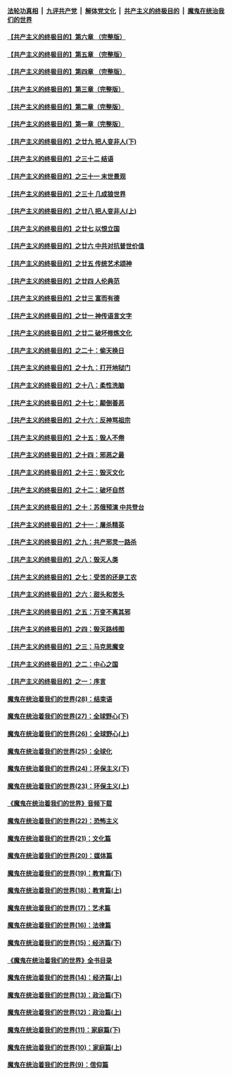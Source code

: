 

####  [法轮功真相](../../../../basic/blob/master/README.md?t=05041731) &nbsp;|&nbsp; [九评共产党](../../../../9ping.md/blob/master/README.md?t=05041731) &nbsp;|&nbsp; [解体党文化](../../../../jtdwh.md/blob/master/README.md?t=05041731)  &nbsp;|&nbsp; [共产主义的终极目的](../../../../gczydzjmd.md/blob/master/README.md?t=05041731) &nbsp;|&nbsp; [魔鬼在统治我们的世界](../../../../mgztzwmdsj.md/blob/master/README.md?t=05041731) 

#### [【共产主义的终极目的】第六章 （完整版）](../pages/nsc422/n11428913.md?t=05041731) 

#### [【共产主义的终极目的】第五章 （完整版）](../pages/nsc422/n11428912.md?t=05041731) 

#### [【共产主义的终极目的】第四章 （完整版）](../pages/nsc422/n11428907.md?t=05041731) 

#### [【共产主义的终极目的】第三章（完整版）](../pages/nsc422/n11428848.md?t=05041731) 

#### [【共产主义的终极目的】第二章（完整版）](../pages/nsc422/n11428831.md?t=05041731) 

#### [【共产主义的终极目的】第一章（完整版）](../pages/nsc422/n11417651.md?t=05041731) 

#### [【共产主义的终极目的】之廿九 把人变非人(下)](../pages/nsc422/n11344140.md?t=05041731) 

#### [【共产主义的终极目的】之三十二 结语](../pages/nsc422/n11360535.md?t=05041731) 

#### [【共产主义的终极目的】之三十一 末世景观](../pages/nsc422/n11351129.md?t=05041731) 

#### [【共产主义的终极目的】之三十 几成狼世界](../pages/nsc422/n11348280.md?t=05041731) 

#### [【共产主义的终极目的】之廿八 把人变非人(上)](../pages/nsc422/n11340492.md?t=05041731) 

#### [【共产主义的终极目的】之廿七 以恨立国](../pages/nsc422/n11336944.md?t=05041731) 

#### [【共产主义的终极目的】之廿六 中共对抗普世价值](../pages/nsc422/n11324785.md?t=05041731) 

#### [【共产主义的终极目的】之廿五 传统艺术颂神](../pages/nsc422/n11296396.md?t=05041731) 

#### [【共产主义的终极目的】之廿四 人伦典范](../pages/nsc422/n11296397.md?t=05041731) 

#### [【共产主义的终极目的】之廿三 富而有德](../pages/nsc422/n11283598.md?t=05041731) 

#### [【共产主义的终极目的】之廿一 神传语言文字](../pages/nsc422/n11263265.md?t=05041731) 

#### [【共产主义的终极目的】之廿二 破坏修炼文化](../pages/nsc422/n11245728.md?t=05041731) 

#### [【共产主义的终极目的】之二十：偷天换日](../pages/nsc422/n11238846.md?t=05041731) 

#### [【共产主义的终极目的】之十九：打开地狱门](../pages/nsc422/n11206376.md?t=05041731) 

#### [【共产主义的终极目的】之十八：柔性洗脑](../pages/nsc422/n11199994.md?t=05041731) 

#### [【共产主义的终极目的】之十七：颠倒善恶](../pages/nsc422/n11179782.md?t=05041731) 

#### [【共产主义的终极目的】之十六：反神骂祖宗](../pages/nsc422/n11166798.md?t=05041731) 

#### [【共产主义的终极目的】之十五：毁人不倦](../pages/nsc422/n11166792.md?t=05041731) 

#### [【共产主义的终极目的】之十四：邪恶之最](../pages/nsc422/n11150249.md?t=05041731) 

#### [【共产主义的终极目的】之十三：毁灭文化](../pages/nsc422/n11135227.md?t=05041731) 

#### [【共产主义的终极目的】之十二：破坏自然](../pages/nsc422/n11135214.md?t=05041731) 

#### [【共产主义的终极目的】之十：苏俄预演 中共登台](../pages/nsc422/n11118424.md?t=05041731) 

#### [【共产主义的终极目的】之十一：屠杀精英](../pages/nsc422/n11118442.md?t=05041731) 

#### [【共产主义的终极目的】之九：共产邪灵一路杀](../pages/nsc422/n11114139.md?t=05041731) 

#### [【共产主义的终极目的】之八：毁灭人类](../pages/nsc422/n11108503.md?t=05041731) 

#### [【共产主义的终极目的】之七：受苦的还是工农](../pages/nsc422/n11101809.md?t=05041731) 

#### [【共产主义的终极目的】之六：甜头和苦头](../pages/nsc422/n11096971.md?t=05041731) 

#### [【共产主义的终极目的】之五：万变不离其邪](../pages/nsc422/n11091285.md?t=05041731) 

#### [【共产主义的终极目的】之四：毁灭路线图](../pages/nsc422/n11086284.md?t=05041731) 

#### [【共产主义的终极目的】之三：马克思魔变](../pages/nsc422/n11061941.md?t=05041731) 

#### [【共产主义的终极目的】之二：中心之国](../pages/nsc422/n11047728.md?t=05041731) 

#### [【共产主义的终极目的】之一：序言](../pages/nsc422/n11086077.md?t=05041731) 

#### [魔鬼在统治着我们的世界(28)：结束语](../pages/nsc422/n10936246.md?t=05041731) 

#### [魔鬼在统治着我们的世界(27)：全球野心(下)](../pages/nsc422/n10928319.md?t=05041731) 

#### [魔鬼在统治着我们的世界(26)：全球野心(上)](../pages/nsc422/n10900318.md?t=05041731) 

#### [魔鬼在统治着我们的世界(25)：全球化](../pages/nsc422/n10788205.md?t=05041731) 

#### [魔鬼在统治着我们的世界(24)：环保主义(下)](../pages/nsc422/n10695307.md?t=05041731) 

#### [魔鬼在统治着我们的世界(23)：环保主义(上)](../pages/nsc422/n10688613.md?t=05041731) 

#### [《魔鬼在统治着我们的世界》音频下载](../pages/nsc422/n10635553.md?t=05041731) 

#### [魔鬼在统治着我们的世界(22)：恐怖主义](../pages/nsc422/n10614727.md?t=05041731) 

#### [魔鬼在统治着我们的世界(21)：文化篇](../pages/nsc422/n10597706.md?t=05041731) 

#### [魔鬼在统治着我们的世界(20)：媒体篇](../pages/nsc422/n10586579.md?t=05041731) 

#### [魔鬼在统治着我们的世界(19)：教育篇(下)](../pages/nsc422/n10564808.md?t=05041731) 

#### [魔鬼在统治着我们的世界(18)：教育篇(上)](../pages/nsc422/n10526970.md?t=05041731) 

#### [魔鬼在统治着我们的世界(17)：艺术篇](../pages/nsc422/n10499093.md?t=05041731) 

#### [魔鬼在统治着我们的世界(16)：法律篇](../pages/nsc422/n10485969.md?t=05041731) 

#### [魔鬼在统治着我们的世界(15)：经济篇(下)](../pages/nsc422/n10469975.md?t=05041731) 

#### [《魔鬼在统治着我们的世界》全书目录](../pages/nsc422/n10464261.md?t=05041731) 

#### [魔鬼在统治着我们的世界(14)：经济篇(上)](../pages/nsc422/n10457370.md?t=05041731) 

#### [魔鬼在统治着我们的世界(13)：政治篇(下)](../pages/nsc422/n10448270.md?t=05041731) 

#### [魔鬼在统治着我们的世界(12)：政治篇(上)](../pages/nsc422/n10444576.md?t=05041731) 

#### [魔鬼在统治着我们的世界(11)：家庭篇(下)](../pages/nsc422/n10440961.md?t=05041731) 

#### [魔鬼在统治着我们的世界(10)：家庭篇(上)](../pages/nsc422/n10435448.md?t=05041731) 

#### [魔鬼在统治着我们的世界(9)：信仰篇](../pages/nsc422/n10432159.md?t=05041731) 

